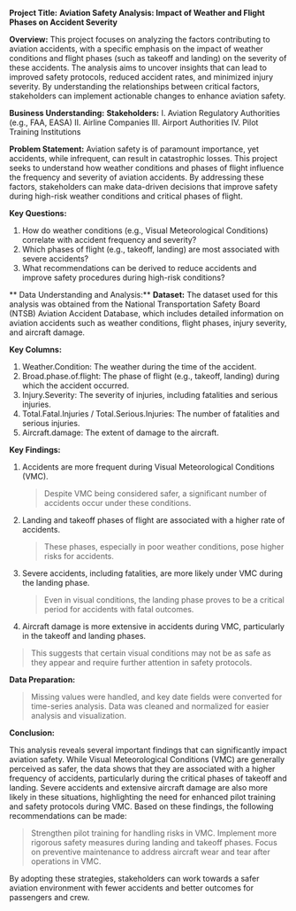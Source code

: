 **Project Title:** **Aviation Safety Analysis: Impact of Weather and Flight Phases on Accident Severity**

**Overview:**
This project focuses on analyzing the factors contributing to aviation accidents, with a specific emphasis on the impact of weather conditions and flight phases (such as takeoff and landing) on the severity of these accidents. The analysis aims to uncover insights that can lead to improved safety protocols, reduced accident rates, and minimized injury severity. By understanding the relationships between critical factors, stakeholders can implement actionable changes to enhance aviation safety.

**Business Understanding:**
**Stakeholders:**
  I.   Aviation Regulatory Authorities (e.g., FAA, EASA)
  II.  Airline Companies
  III. Airport Authorities
  IV.  Pilot Training Institutions
  
**Problem Statement:** Aviation safety is of paramount importance, yet accidents, while infrequent, can result in catastrophic losses. This project seeks to understand how weather conditions and phases of flight influence the frequency and severity of aviation accidents. By addressing these factors, stakeholders can make data-driven decisions that improve safety during high-risk weather conditions and critical phases of flight.

**Key Questions:**

  1. How do weather conditions (e.g., Visual Meteorological Conditions) correlate with accident frequency and severity?
  2. Which phases of flight (e.g., takeoff, landing) are most associated with severe accidents?
  3. What recommendations can be derived to reduce accidents and improve safety procedures during high-risk conditions?

 ** Data Understanding and Analysis:**
**Dataset:** The dataset used for this analysis was obtained from the National Transportation Safety Board (NTSB) Aviation Accident Database, which includes detailed information on aviation accidents such as weather conditions, flight phases, injury severity, and aircraft damage.

**Key Columns:**

1. Weather.Condition: The weather during the time of the accident.
2. Broad.phase.of.flight: The phase of flight (e.g., takeoff, landing) during which the accident occurred.
3. Injury.Severity: The severity of injuries, including fatalities and serious injuries.
4. Total.Fatal.Injuries / Total.Serious.Injuries: The number of fatalities and serious injuries.
5. Aircraft.damage: The extent of damage to the aircraft.

**Key Findings:**

1. Accidents are more frequent during Visual Meteorological Conditions (VMC).
   > Despite VMC being considered safer, a significant number of accidents occur under these conditions.

2. Landing and takeoff phases of flight are associated with a higher rate of accidents.
   > These phases, especially in poor weather conditions, pose higher risks for accidents.

3. Severe accidents, including fatalities, are more likely under VMC during the landing phase.
   > Even in visual conditions, the landing phase proves to be a critical period for accidents with fatal outcomes.

4. Aircraft damage is more extensive in accidents during VMC, particularly in the takeoff and landing phases.
  > This suggests that certain visual conditions may not be as safe as they appear and require further attention in safety protocols.

**Data Preparation:**
  > Missing values were handled, and key date fields were converted for time-series analysis.
  > Data was cleaned and normalized for easier analysis and visualization.

**Conclusion:**

This analysis reveals several important findings that can significantly impact aviation safety. While Visual Meteorological Conditions (VMC) are generally perceived as safer, the data shows that they are associated with a higher frequency of accidents, particularly during the critical phases of takeoff and landing. Severe accidents and extensive aircraft damage are also more likely in these situations, highlighting the need for enhanced pilot training and safety protocols during VMC. Based on these findings, the following recommendations can be made:

> Strengthen pilot training for handling risks in VMC.
> Implement more rigorous safety measures during landing and takeoff phases.
> Focus on preventive maintenance to address aircraft wear and tear after operations in VMC.

By adopting these strategies, stakeholders can work towards a safer aviation environment with fewer accidents and better outcomes for passengers and crew.
